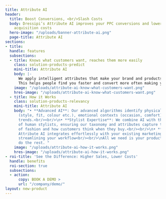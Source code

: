 ```yaml
---
title: Attribute AI
header:
  title: Boost Conversions, <br/>Slash Costs
  body: Dressipi’s Attribute AI improves your PPC conversions and lowers your customer
    acquisition costs
  hero-image: "/uploads/banner-attribute-ai.png"
  page-title: Attribute AI
sections:
- title: 
  handle: features
  subsections:
  - title: Knows what customers want, reaches them more easily
    class: solution-products-predict
    mini-title: Attribute AI
    body: |-
      We apply intelligent attributes that make your brand and products more relevant.
      This helps people find you faster and convert more often making your marketing more effective.
    image: "/uploads/attribute-ai-know-what-customers-want.png"
    hres-image: "/uploads/attribute-ai-know-what-customers-want.png"
  - title: How it Works
    class: solution-products-relevancy
    mini-title: Attribute AI
    body: "• **Advanced AI**: Our advanced algorithms identify physical attributes
      (style, fit, colour etc.), emotional contexts (occasion, comfort), and dynamic
      trends.<br/><br/>\n• **Stylist Expertise**: We combine AI with the knowledge
      of human stylists, ensuring our taxonomy and attributes capture the nuances
      of fashion and how customers think when they buy.<br/><br/>\n• **Seamless Integration**:
      Attribute AI integrates effortlessly with your existing marketing platforms,
      streamlining your workflow<br/><br/>\nAll we need is your product feed and we
      do the rest. "
    image: "/uploads/attribute-ai-how-it-works.png"
    hres-image: "/uploads/attribute-ai-how-it-works.png"
- roi-title: 'See the Difference: Higher Sales, Lower Costs'
  handle: benefits
  roi-section: true
  subsections:
  - action:
      copy: BOOK A DEMO >
      url: "/company/demo/"
layout: new-product
---
```


